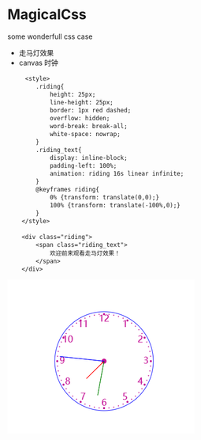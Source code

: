 # MagicalCss
some wonderfull css case

* 走马灯效果
* canvas 时钟
  
```
     <style>
        .riding{
            height: 25px;
            line-height: 25px;
            border: 1px red dashed;
            overflow: hidden;
            word-break: break-all;
            white-space: nowrap;
        }
        .riding_text{
            display: inline-block;
            padding-left: 100%;
            animation: riding 16s linear infinite;
        }
        @keyframes riding{
            0% {transform: translate(0,0);}
            100% {transform: translate(-100%,0);}
        }
    </style>

    <div class="riding">
        <span class="riding_text">
            欢迎前来观看走马灯效果！
        </span>
    </div>
```

![canvas 时钟](https://github.com/guyuezhai/MagicalCss/blob/master/image/clock_2.jpg "canvas 时钟")